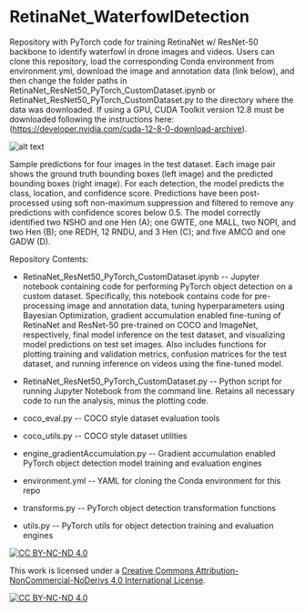 # RetinaNet_WaterfowlDetection
Repository with PyTorch code for training RetinaNet w/ ResNet-50 backbone to identify waterfowl in drone images and videos. Users can clone this repository, load the corresponding Conda environment from environment.yml, download the image and annotation data (link below), and then change the folder paths in RetinaNet_ResNet50_PyTorch_CustomDataset.ipynb or RetinaNet_ResNet50_PyTorch_CustomDataset.py to the directory where the data was downloaded. If using a GPU, CUDA Toolkit version 12.8 must be downloaded following the instructions here: (https://developer.nvidia.com/cuda-12-8-0-download-archive).

![alt text](https://github.com/ZackLoken/RetinaNet_WaterfowlDetection/blob/main/TestResults.png)  

Sample predictions for four images in the test dataset. Each image pair shows the ground truth bounding boxes (left image) and the predicted bounding boxes (right image). For each detection, the model predicts the class, location, and confidence score. Predictions have been post-processed using soft non-maximum suppression and filtered to remove any predictions with confidence scores below 0.5. The model correctly identified two NSHO and one Hen (A); one GWTE, one MALL, two NOPI, and two Hen (B); one REDH, 12 RNDU, and 3 Hen (C); and five AMCO and one GADW (D).

Repository Contents:
 
 * RetinaNet_ResNet50_PyTorch_CustomDataset.ipynb -- Jupyter notebook containing code for performing PyTorch object detection on a custom dataset. Specifically, this notebook contains code for pre-processing image and annotation data, tuning hyperparameters using Bayesian Optimization, gradient accumulation enabled fine-tuning of RetinaNet and ResNet-50 pre-trained on COCO and ImageNet, respectively, final model inference on the test dataset, and visualizing model predictions on test set images. Also includes functions for plotting training and validation metrics, confusion matrices for the test dataset, and running inference on videos using the fine-tuned model.
 
 * RetinaNet_ResNet50_PyTorch_CustomDataset.py -- Python script for running Jupyter Notebook from the command line. Retains all necessary code to run the analysis, minus the plotting code. 
 
 * coco_eval.py -- COCO style dataset evaluation tools
 
 * coco_utils.py -- COCO style dataset utilities
 
 * engine_gradientAccumulation.py -- Gradient accumulation enabled PyTorch object detection model training and evaluation engines
 
 * environment.yml -- YAML for cloning the Conda environment for this repo
 
 * transforms.py -- PyTorch object detection transformation functions
 
 * utils.py -- PyTorch utils for object detection training and evaluation engines

[![CC BY-NC-ND 4.0][cc-by-nc-nd-shield]][cc-by-nc-nd]

This work is licensed under a
[Creative Commons Attribution-NonCommercial-NoDerivs 4.0 International License][cc-by-nc-nd].

[![CC BY-NC-ND 4.0][cc-by-nc-nd-image]][cc-by-nc-nd]

[cc-by-nc-nd]: http://creativecommons.org/licenses/by-nc-nd/4.0/
[cc-by-nc-nd-image]: https://licensebuttons.net/l/by-nc-nd/4.0/88x31.png
[cc-by-nc-nd-shield]: https://img.shields.io/badge/License-CC%20BY--NC--ND%204.0-lightgrey.svg
